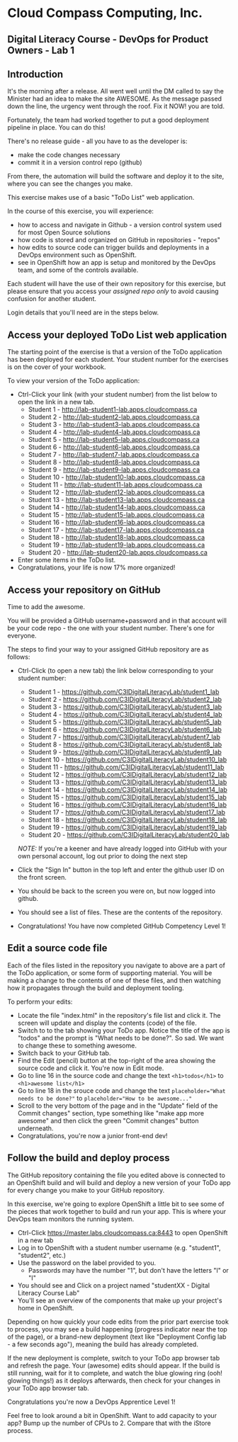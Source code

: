 # Cloud Compass Computing, Inc.

## Digital Literacy Course - DevOps for Product Owners - Lab 1

## Introduction

It's the morning after a release. All went well until the DM called to say the Minister had an idea to make the site AWESOME. As the message passed down the line, the urgency went through the roof. Fix it NOW! you are told.

Fortunately, the team had worked together to put a good deployment pipeline in place.  You can do this!

There's no release guide - all you have to as the developer is:

* make the code changes necessary
* commit it in a version control repo (github)

From there, the automation will build the software and deploy it to the site, where you can see the changes you make.

This exercise makes use of a basic "ToDo List" web application.

In the course of this exercise, you will experience:
 
* how to access and navigate in Github - a version control system used for most Open Source solutions
* how code is stored and organized on GitHub in repositories - "repos"
* how edits to source code can trigger builds and deployments in a DevOps environment such as OpenShift.
* see in OpenShift how an app is setup and monitored by the DevOps team, and some of the controls available.

Each student will have the use of their own repository for this exercise, but please ensure that you access your *assigned repo only* to avoid causing confusion for another student.

Login details that you'll need are in the steps below.

## Access your deployed ToDo List web application
 
The starting point of the exercise is that a version of the ToDo application has been deployed for each student. Your student number for the exercises is on the cover of your workbook.

To view your version of the ToDo application:

* Ctrl-Click your link (with your student number) from the list below to open the link in a new tab.
  * Student 1 - http://lab-student1-lab.apps.cloudcompass.ca
  * Student 2 - http://lab-student2-lab.apps.cloudcompass.ca
  * Student 3 - http://lab-student3-lab.apps.cloudcompass.ca
  * Student 4 - http://lab-student4-lab.apps.cloudcompass.ca
  * Student 5 - http://lab-student5-lab.apps.cloudcompass.ca
  * Student 6 - http://lab-student6-lab.apps.cloudcompass.ca
  * Student 7 - http://lab-student7-lab.apps.cloudcompass.ca
  * Student 8 - http://lab-student8-lab.apps.cloudcompass.ca
  * Student 9 - http://lab-student9-lab.apps.cloudcompass.ca
  * Student 10 - http://lab-student10-lab.apps.cloudcompass.ca
  * Student 11 - http://lab-student11-lab.apps.cloudcompass.ca
  * Student 12 - http://lab-student12-lab.apps.cloudcompass.ca
  * Student 13 - http://lab-student13-lab.apps.cloudcompass.ca
  * Student 14 - http://lab-student14-lab.apps.cloudcompass.ca
  * Student 15 - http://lab-student15-lab.apps.cloudcompass.ca
  * Student 16 - http://lab-student16-lab.apps.cloudcompass.ca
  * Student 17 - http://lab-student17-lab.apps.cloudcompass.ca
  * Student 18 - http://lab-student18-lab.apps.cloudcompass.ca
  * Student 19 - http://lab-student19-lab.apps.cloudcompass.ca
  * Student 20 - http://lab-student20-lab.apps.cloudcompass.ca
* Enter some items in the ToDo list.
* Congratulations, your life is now 17% more organized!

## Access your repository on GitHub

Time to add the awesome.

You will be provided a GitHub username+password and in that account will be your code repo - the one with your student number. There's one for everyone.

The steps to find your way to your assigned GitHub repository are as follows:

* Ctrl-Click (to open a new tab) the link below corresponding to your student number:
  * Student 1 - https://github.com/C3IDigitalLiteracyLab/student1_lab
  * Student 2 - https://github.com/C3IDigitalLiteracyLab/student2_lab
  * Student 3 - https://github.com/C3IDigitalLiteracyLab/student3_lab
  * Student 4 - https://github.com/C3IDigitalLiteracyLab/student4_lab
  * Student 5 - https://github.com/C3IDigitalLiteracyLab/student5_lab
  * Student 6 - https://github.com/C3IDigitalLiteracyLab/student6_lab
  * Student 7 - https://github.com/C3IDigitalLiteracyLab/student7_lab
  * Student 8 - https://github.com/C3IDigitalLiteracyLab/student8_lab
  * Student 9 - https://github.com/C3IDigitalLiteracyLab/student9_lab
  * Student 10 - https://github.com/C3IDigitalLiteracyLab/student10_lab
  * Student 11 - https://github.com/C3IDigitalLiteracyLab/student11_lab
  * Student 12 - https://github.com/C3IDigitalLiteracyLab/student12_lab
  * Student 13 - https://github.com/C3IDigitalLiteracyLab/student13_lab
  * Student 14 - https://github.com/C3IDigitalLiteracyLab/student14_lab
  * Student 15 - https://github.com/C3IDigitalLiteracyLab/student15_lab
  * Student 16 - https://github.com/C3IDigitalLiteracyLab/student16_lab
  * Student 17 - https://github.com/C3IDigitalLiteracyLab/student17_lab
  * Student 18 - https://github.com/C3IDigitalLiteracyLab/student18_lab
  * Student 19 - https://github.com/C3IDigitalLiteracyLab/student19_lab
  * Student 20 - https://github.com/C3IDigitalLiteracyLab/student20_lab

  *NOTE:* If you're a keener and have already logged into GitHub with your own personal account, log out prior to doing the next step

* Click the "Sign In" button in the top left and enter the github user ID on the front screen.
* You should be back to the screen you were on, but now logged into github.
* You should see a list of files. These are the contents of the repository.
* Congratulations! You have now completed GitHub Competency Level 1! 

## Edit a source code file

Each of the files listed in the repository you navigate to above are a part of the ToDo application, or some form of supporting material.  You will be making a change to the contents of one of these files, and then watching how it propagates through the build and deployment tooling.
 
To perform your edits:

* Locate the file "index.html" in the repository's file list and click it. The screen will update and display the contents (code) of the file.
* Switch to to the tab showing your ToDo app. Notice the title of the app is "todos" and the prompt is "What needs to be done?". So sad.  We want to change these to something awesome.
* Switch back to your GitHub tab.
* Find the Edit (pencil) button at the top-right of the area showing the source code and click it. You're now in Edit mode.
* Go to line 16 in the source code and change the text `<h1>todos</h1>` to `<h1>awesome list</h1>`
* Go to line 18 in the srouce code and change the text `placeholder="What needs to be done?"` to `placeholder="How to be awesome..."`
* Scroll to the very bottom of the page and in the "Update" field of the Commit changes" section, type something like "make app more awesome" and then click the green "Commit changes" button underneath.
* Congratulations, you're now a junior front-end dev!
  
## Follow the build and deploy process

The GitHub repository containing the file you edited above is connected to an OpenShift build and will build and deploy a new version of your ToDo app for every change you make to your GitHub repository.

In this exercise, we're going to explore OpenShift a little bit to see some of the pieces that work together to build and run your app. This is where your DevOps team monitors the running system.

* Ctrl-Click https://master.labs.cloudcompass.ca:8443 to open OpenShift in a new tab
* Log in to OpenShift with a student number username (e.g. "student1", "student2", etc.)
* Use the password on the label provided to you.
  * Passwords may have the number "1", but don't have the letters "l" or "I"
* You should see and Click on a project named "studentXX - Digital Literacy Course Lab"
* You'll see an overview of the components that make up your project's home in OpenShift.

Depending on how quickly your code edits from the prior part exercise took to process, you may see a build happening (progress indicator near the top of the page), or a brand-new deployment (text like "Deployment Config lab - a few seconds ago"), meaning the build has already completed.

If the new deployment is complete, switch to your ToDo app browser tab and refresh the page.  Your (awesome) edits should appear. If the build is still running, wait for it to complete, and watch the blue glowing ring (ooh! glowing things!) as it deploys afterwards, then check for your changes in your ToDo app browser tab.

Congratulations you're now a DevOps Apprentice Level 1!

Feel free to look around a bit in OpenShift.  Want to add capacity to your app? Bump up the number of CPUs to 2. Compare that with the iStore process.
